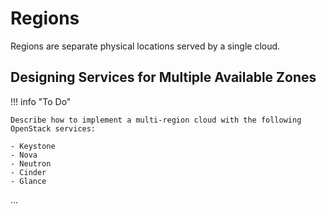 # Regions

Regions are separate physical locations served by a single cloud. 


## Designing Services for Multiple Available Zones

!!! info "To Do"

    Describe how to implement a multi-region cloud with the following OpenStack services:

    - Keystone
    - Nova
    - Neutron
    - Cinder
    - Glance

...
